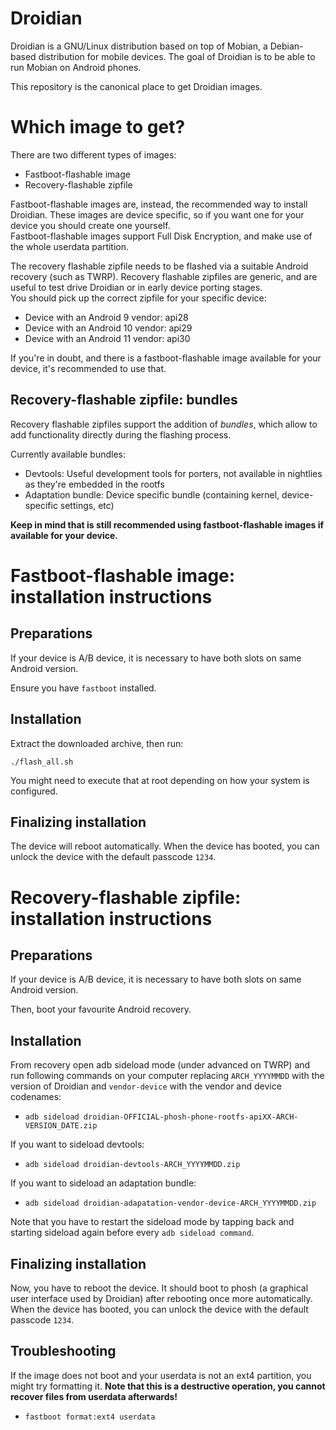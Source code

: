 Droidian
========

Droidian is a GNU/Linux distribution based on top of Mobian, a Debian-based distribution for mobile devices. The goal of Droidian is to be able to run Mobian on Android phones.

This repository is the canonical place to get Droidian images.

# Which image to get?

There are two different types of images:

* Fastboot-flashable image
* Recovery-flashable zipfile

Fastboot-flashable images are, instead, the recommended way to install Droidian. These images are device specific, so if you want one for your device you should create one yourself.  
Fastboot-flashable images support Full Disk Encryption, and make use of the whole userdata partition.

The recovery flashable zipfile needs to be flashed via a suitable Android recovery (such as TWRP). Recovery flashable zipfiles are generic, and are useful to test drive Droidian or in early device porting stages.  
You should pick up the correct zipfile for your specific device:

* Device with an Android 9 vendor: api28
* Device with an Android 10 vendor: api29
* Device with an Android 11 vendor: api30

If you're in doubt, and there is a fastboot-flashable image available for your device, it's recommended to use that.

## Recovery-flashable zipfile: bundles

Recovery flashable zipfiles support the addition of *bundles*, which allow to add functionality directly during the flashing process.

Currently available bundles:

* Devtools: Useful development tools for porters, not available in nightlies as they're embedded in the rootfs
* Adaptation bundle: Device specific bundle (containing kernel, device-specific settings, etc)

**Keep in mind that is still recommended using fastboot-flashable images if available for your device.**

# Fastboot-flashable image: installation instructions

## Preparations

If your device is A/B device, it is necessary to have both slots on same Android version.

Ensure you have `fastboot` installed.

## Installation

Extract the downloaded archive, then run:

```
./flash_all.sh
```

You might need to execute that at root depending on how your system is configured.

## Finalizing installation

The device will reboot automatically. When the device has booted, you can unlock the device with the default passcode `1234`.

# Recovery-flashable zipfile: installation instructions

## Preparations

If your device is A/B device, it is necessary to have both slots on same Android version.

Then, boot your favourite Android recovery.

## Installation

From recovery open adb sideload mode (under advanced on TWRP) and run following commands on your computer replacing `ARCH_YYYYMMDD` with the version of Droidian and `vendor-device` with the vendor and device codenames:

* `adb sideload droidian-OFFICIAL-phosh-phone-rootfs-apiXX-ARCH-VERSION_DATE.zip`

If you want to sideload devtools:

* `adb sideload droidian-devtools-ARCH_YYYYMMDD.zip`

If you want to sideload an adaptation bundle:

* `adb sideload droidian-adapatation-vendor-device-ARCH_YYYYMMDD.zip`

Note that you have to restart the sideload mode by tapping back and starting sideload again before every `adb sideload command`.

## Finalizing installation

Now, you have to reboot the device. It should boot to phosh (a graphical user interface used by Droidian) after rebooting once more automatically. When the device has booted, you can unlock the device with the default passcode `1234`.

## Troubleshooting

If the image does not boot and your userdata is not an ext4 partition, you might try formatting it. **Note that this is a destructive operation, you cannot recover files from userdata afterwards!**

* `fastboot format:ext4 userdata`
